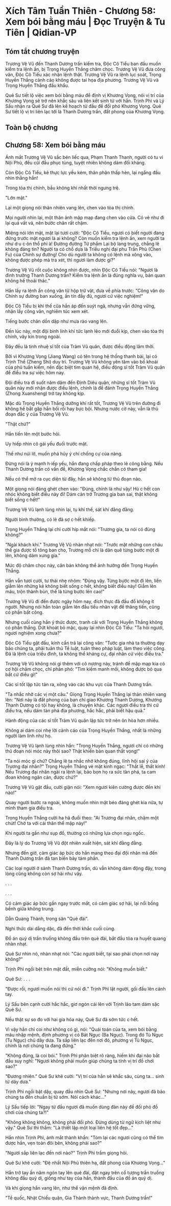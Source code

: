 # Xích Tâm Tuần Thiên - Chương 58: Xem bói bằng máu | Đọc Truyện & Tu Tiên | Qidian-VP



## Tóm tắt chương truyện

Trương Vệ Vũ đến Thanh Dương trấn kiểm tra, Độc Cô Tiểu ban đầu muốn kiểm tra lệnh ấn, bị Trọng Huyền Thắng châm chọc. Trương Vệ Vũ đưa công văn, Độc Cô Tiểu xác nhận lệnh thật. Trương Vệ Vũ ra lệnh lục soát, Trọng Huyền Thắng cảnh cáo không được tai họa địa phương. Trương Vệ Vũ và Trọng Huyền Thắng đấu khẩu.

Quẻ Sư tiết lộ việc xem bói bằng máu để định vị Khương Vọng, nói vị trí của Khương Vọng sẽ trở nên khắc sâu và liên kết sinh tử với hắn. Trịnh Phì và Lý Sấu nhận ra Quẻ Sư đã lên kế hoạch từ đầu để đối phó Khương Vọng. Quẻ Sư tiết lộ vị trí liên lạc tới là Thanh Dương trấn, đất phong của Khương Vọng.


## Toàn bộ chương

## Chương 58: Xem bói bằng máu

Ánh mắt Trương Vệ Vũ sắc bén liếc qua, Phạm Thanh Thanh, người có tu vi Nội Phủ, đều cúi đầu phục tùng, tuyệt nhiên không dám đối kháng.

Còn Độc Cô Tiểu, kẻ thực lực yếu kém, thân phận thấp hèn, lại ngẩng đầu nhìn thẳng hắn!

Trong tòa thị chính, bầu không khí nhất thời ngưng trệ.

"Lớn mật."

Lại một giọng nói thản nhiên vang lên, chen vào tòa thị chính.

Mọi người nhìn lại, một thân ảnh mập mạp đang chen vào cửa. Có vẻ như đi lại quá vất vả, nên bước chân rất chậm.

Miệng nói lớn mật, mặt lại tươi cười: "Độc Cô Tiểu, ngươi có biết người đang đứng trước mặt ngươi là ai không? Còn muốn kiểm tra lệnh ấn, xem người ta như d·u c·ôn thổ phỉ à! Đường đường Tứ phẩm Lại bộ lang trung, chẳng lẽ không đáng tin? Người ta có chỗ dựa là Triều nghị đại phu Trần Phù (Chen Fu) của Chính sự đường! Cho dù người ta không có lệnh mà xông vào, không được phép mà tra xét, thì ngươi làm được gì?"

Trương Vệ Vũ rốt cuộc không nhịn được, nhìn Độc Cô Tiểu nói: "Ngươi là đình trưởng Thanh Dương trấn? Kiểm tra lệnh ấn là đúng nghĩa vụ, bản quan không hề thoái thác."

Hắn lấy ra lệnh ấn công văn từ hộp trữ vật, đưa về phía trước: "Công văn do Chính sự đường ban xuống, ấn tín đầy đủ, ngươi cứ việc nghiệm!"

Độc Cô Tiểu bị khí thế của hắn áp đến suýt ngã, nhưng vẫn đứng vững, nhận lấy công văn, nghiêm túc xem xét.

Tiếng bước chân dồn dập như mưa rào vang lên.

Đến lúc này, một đội binh lính khí tức lạnh lẽo mới đuổi kịp, chen vào tòa thị chính, vây kín trong ngoài.

Đây đều là tinh nhuệ sĩ tốt của Trảm Vũ quân, được điều động lâm thời.

Bởi vì Khương Vọng (Jiang Wang) có tên trong hệ thống thanh bài, lại có Trịnh Thế (Zheng Shi) duy trì. Trương Vệ Vũ không yên tâm vào bổ khoái của phủ tuần kiểm, nên đặc biệt tìm quan hệ, điều động sĩ tốt Trảm Vũ quân để điều tra sự việc hôm nay.

Đội điều tra đi suốt năm dặm đến Định Diêu quận, những sĩ tốt Trảm Vũ quân này mới nhận được điều lệnh, chính là để đánh Trọng Huyền Thắng (Zhong Xuansheng) trở tay không kịp.

Mặc dù Trọng Huyền Thắng dưỡng khí rất tốt, Trương Vệ Vũ trên đường đi không hề bắt gặp hắn bối rối hay bực bội. Nhưng nước cờ này, vẫn là thủ đoạn đắc ý của Trương Vệ Vũ.

"Thật chứ?"

Hắn tiến lên một bước hỏi.

Uy hiếp nhìn cô gái yếu đuối trước mặt.

Thế như núi lở, muốn phá hủy ý chí chống cự của nàng.

Đừng nói là ỷ mạnh h·iếp yếu, hắn đang chấp pháp theo lẽ công bằng. Nếu Thanh Dương trấn có vấn đề, Khương Vọng chắc chắn có tham gia!

Nếu có thể mở ra cục diện từ đây, hắn sẽ không từ thủ đoạn nào.

Một giọng nói đáng ghét chen vào: "Đúng, chính là như vậy! Hù c·hết con nhóc không biết điều này đi! Dám cản trở Trương gia ban sai, thật không biết sống c·hết!"

Trương Vệ Vũ lạnh lùng nhìn lại, tụ khí thế, sát khí đằng đằng.

Người bình thường, có lẽ đã sợ c·hết khiếp.

Trọng Huyền Thắng lại chỉ cười híp mắt nói: "Trương gia, ta nói có đúng không?"

"Ngài khách khí." Trương Vệ Vũ nhàn nhạt nói: "Trước mặt những con cháu thế gia được tổ tông ban cho, Trương mỗ chỉ là dân quê từng bước một đi lên, không dám xưng gia."

Mức độ châm chọc này, căn bản không thể ảnh hưởng đến Trọng Huyền Thắng.

Hắn vẫn tươi cười, tư thái nhẹ nhõm: "Đúng vậy. Từng bước một đi lên, liền giẫm lên những kẻ không biết sống c·hết, không biết điều này! Giẫm lên máu, trộn thành bùn, thế là từng bước lên cao!"

Trương Vệ Vũ đi đến được ngày hôm nay, đích thực đã đấu đổ không ít người. Nhưng nói hắn toàn giẫm lên đầu tiểu nhân vật để thăng tiến, cũng có phần bất công.

Nhưng cuối cùng hắn ý thức được, tranh cãi với Trọng Huyền Thắng không có phần thắng. Dứt khoát bỏ mặc, quay lại nhìn Độc Cô Tiểu: "Ta hỏi ngươi, ngươi nghiệm xong chưa?"

Độc Cô Tiểu gật đầu, kính cẩn trả lại công văn: "Tước gia nhà ta thường dạy bảo chúng ta, phải tuân thủ Tề luật, tuân theo pháp luật, làm theo việc công. Đã là lệnh của triều đình, ta không thể kháng cự, đại nhân cứ việc điều tra."

Trương Vệ Vũ không nói gì thêm với cô nương này, tránh để mập mạp kia có cơ hội châm chọc, chỉ phân phó: "Tìm kiếm manh mối, không được bỏ qua bất cứ điều gì!"

Các sĩ tốt lập tức tản ra, xông vào các khu vực của Thanh Dương trấn.

"Ta nhắc nhở các vị một câu." Giọng Trọng Huyền Thắng lại thản nhiên vang lên: "Nơi này là đất phong của bạn chí giao Khương Thanh Dương, Khương Thanh Dương có tội hay không, là chuyện khác. Các ngươi điều tra thì cứ điều tra, nếu dám tàn phá địa phương, hắc hắc, phải biết hậu quả."

Hành động của các sĩ tốt Trảm Vũ quân lập tức trở nên ôn hòa hơn nhiều.

Không ai dám coi nhẹ lời cảnh cáo của Trọng Huyền Thắng, nhất là những người làm lính như họ.

Trương Vệ Vũ lạnh lùng nhìn hắn: "Trọng Huyền Thắng, ngươi chỉ có những thủ đoạn nói móc này thôi sao? Thật khiến bản quan thất vọng!"

"Ta nói móc gì chứ? Chẳng lẽ ta nhắc nhở không đúng, lĩnh hội sai ý của Trương đại nhân?" Trọng Huyền Thắng vẻ mặt kinh ngạc: "Thất lễ, thất kính! Nếu Trương đại nhân ngài ra lệnh lại, bảo bọn họ ra sức tàn phá, ta cam đoan không ngăn cản, được chứ?"

Trương Vệ Vũ gật đầu, cười giận nói: "Xem ngươi kiên cường được đến khi nào!"

Quay người bước ra ngoài, không muốn nhìn mặt béo đáng ghét kia nữa, tự mình tham gia điều tra.

Trọng Huyền Thắng cười ha hả đuổi theo: "Ai Trương đại nhân, chậm một chút! Chờ ta với cái thân thể mập này!"

Khi người ta gần như sụp đổ, thường có những lựa chọn ngu ngốc.

Đây là lý do Trương Vệ Vũ đột nhiên xuất hiện, sát khí đằng đằng.

Nhưng đến giờ, cảm giác áp bức do hắn mang theo đại đội nhân mã đến Thanh Dương trấn đã tan biến bảy tám phần.

Các loại người ở sảnh Thanh Dương trấn, dù vẫn không dám động đậy, trong lòng cũng không còn sợ hãi như vậy.

. . .

. . .

Có cảm giác áp bức gần ngay trước mắt, có cảm giác sợ hãi, lại nổi bồng bềnh giữa không trung.

Dẫn Quang Thành, trong sân "Quẻ đài".

Nghi thức dài dằng dặc, đã đến thời khắc cuối cùng.

Đồ án quỷ dị trần truồng không đầu trên quẻ đài, bắt đầu tỏa ra huyết quang nhàn nhạt.

Quẻ Sư nhìn nó, nhàn nhạt nói: "Các ngươi biết, tại sao phải chọn nơi này không?"

Trịnh Phì ngồi bệt trên mặt đất, miễn cưỡng nói: "Không muốn biết."

Quẻ Sư: . . .

"Được rồi, ngươi muốn nói thì cứ nói đi." Trịnh Phì lật người, gối đầu lên cánh tay.

Lý Sấu bên cạnh cười hắc hắc, giơ ngón cái lên với Trịnh lão tam dám sặc Quẻ Sư.

Nếu thật sự so đo với hai gia hỏa này, Quẻ Sư đã sớm tức c·hết.

Vì vậy hắn chỉ coi như không có gì, nói: "Quái toán của ta, xem bói bằng máu nhập mệnh, định phương vị có Bát Ngục (Ba Ngục). Trong đó Tù Ngục (Tu Ngục) chủ dây dưa. Ta sắp liên lạc đến nơi đó, phương vị Tù Ngục, chính là nơi chúng ta đang đứng."

"Không đúng, là coi bói." Trịnh Phì phân biệt rõ ràng, hiếm khi đại não bắt đầu suy nghĩ: "Ngươi không phải muốn giúp chúng ta tính vị trí đồ chơi sao?"

"Đương nhiên." Quẻ Sư khẽ cười: "Vị trí của hắn sẽ khắc sâu, cùng ta... sinh tử dây dưa."

Trịnh Phì ngồi bật dậy, quay đầu nhìn Quẻ Sư: "Nhưng nơi này, ngươi đã bảo chúng ta đến chuẩn bị từ sớm. Nói cách khác..."

Lý Sấu tiếp lời: "Ngay từ đầu ngươi đã muốn dùng đàn này để đối phó đồ chơi của chúng ta?!"

"Không không không, không phải đối phó. Đừng dùng từ ngữ kịch liệt như vậy." Quẻ Sư thì thầm: "Là thiết lập một loại liên hệ tốt đẹp..."

Hắn nhìn Trịnh Phì, ánh mắt thành khẩn: "Tóm lại các ngươi cũng có thể tìm được hắn, vẹn toàn đôi bên, không phải sao?"

"Ngươi sắp liên lạc đến nơi nào?" Trịnh Phì trầm giọng hỏi.

Quẻ Sư khẽ cười: "Đệ nhất Nội Phủ thiên hạ, đất phong của Khương Vọng..."

Hắn trở tay ấn năm ngón tay lên quẻ đài, đặt ngay trên cổ tượng trần truồng không đầu quỷ dị, giống như tay của hắn, thành đầu của đồ án quỷ dị.

Và khi giọng hắn vang lên, như thể vận mệnh đã định.

"Tề quốc, Nhật Chiếu quận, Gia Thành thành vực, Thanh Dương trấn!"